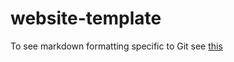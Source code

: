 website-template
================

To see markdown formatting specific to Git see [this](https://guides.github.com/features/mastering-markdown/)

